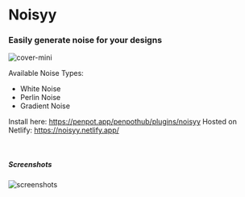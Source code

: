 # Noisyy
### Easily generate noise for your designs


![cover-mini](https://github.com/user-attachments/assets/7e4c79d9-1082-49ae-afa9-45328e6ede14)


Available Noise Types: 
  - White Noise
  - Perlin Noise
  - Gradient Noise

Install here: https://penpot.app/penpothub/plugins/noisyy
Hosted on Netlify: https://noisyy.netlify.app/

<br>

##### Screenshots

![screenshots](https://github.com/user-attachments/assets/2c133525-c075-4888-8bc0-033934f85aab)

